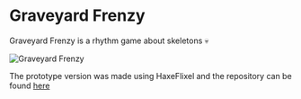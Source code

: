 # Graveyard Frenzy
Graveyard Frenzy is a rhythm game about skeletons 💀

![Graveyard Frenzy](docs/images/graveyard-frenzy.png)

The prototype version was made using HaxeFlixel and the repository can be found [here](https://github.com/F3rnDev/Frenesi-do-Cemiterio-Mundial)